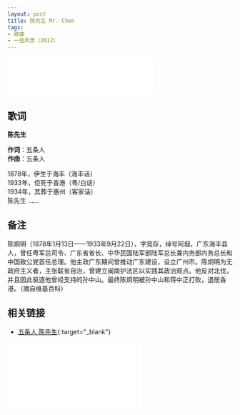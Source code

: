 ```yaml
---
layout: post
title: 陈先生 Mr. Chen
tags:
- 歌曲
- 一些风景（2012）
---
```


<iframe frameborder="no" border="0" marginwidth="0" marginheight="0" width=330 height=86 src="//music.163.com/outchain/player?type=2&id=28587859&auto=1&height=66"></iframe>

## 歌词

**陈先生**

**作词**：五条人  
**作曲**：五条人

1878年，伊生于海丰（海丰话）  
1933年，佢死于香港（粤/白话）  
1934年，其葬于惠州（客家话）  
陈先生 ……

## 备注

陈炯明（1878年1月13日——1933年9月22日），字竞存，绰号阿烟，广东海丰县人，曾任粤军总司令、广东省省长、中华民国陆军部陆军总长兼内务部内务总长和中国致公党首任总理。他主政广东期间曾推动广东建设，设立广州市。陈炯明为无政府主义者，主张联省自治，曾建立闽南护法区以实践其政治观点。他反对北伐，并且因此驱逐他曾经支持的孙中山。最终陈炯明被孙中山和蒋中正打败，退居香港。（摘自维基百科）

## 相关链接

- [五条人 陈先生](https://www.bilibili.com/video/BV1Pt411Q7Bj/){:target="_blank"}

<div class="iframe-container">
<iframe class="responsive-iframe" src="//player.bilibili.com/player.html?aid=584043799&bvid=BV1Pt411Q7Bj&cid=217333644&page=1" frameborder="no" allowfullscreen="true"></iframe>
</div>
